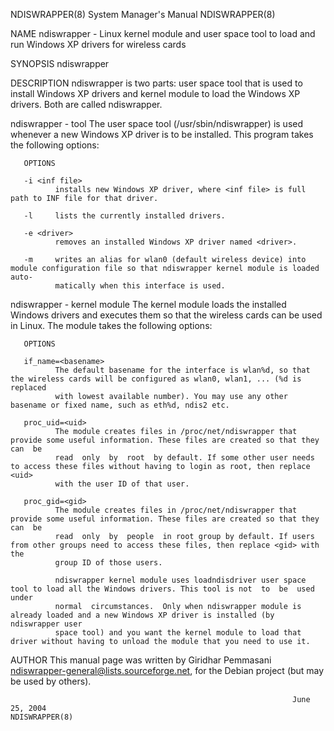 NDISWRAPPER(8)                                                System Manager's Manual                                               NDISWRAPPER(8)

NAME
       ndiswrapper - Linux kernel module and user space tool to load and run Windows XP drivers for wireless cards

SYNOPSIS
       ndiswrapper

DESCRIPTION
       ndiswrapper is two parts: user space tool that is used to install Windows XP drivers and kernel module to load the Windows XP drivers. Both
       are called ndiswrapper.

ndiswrapper - tool
       The user space tool (/usr/sbin/ndiswrapper) is used whenever a new Windows XP driver is to be installed. This program takes  the  following
       options:

       OPTIONS

       -i <inf file>
              installs new Windows XP driver, where <inf file> is full path to INF file for that driver.

       -l     lists the currently installed drivers.

       -e <driver>
              removes an installed Windows XP driver named <driver>.

       -m     writes an alias for wlan0 (default wireless device) into module configuration file so that ndiswrapper kernel module is loaded auto‐
              matically when this interface is used.

ndiswrapper - kernel module
       The kernel module loads the installed Windows drivers and executes them so that the wireless cards can be used in Linux. The  module  takes
       the following options:

       OPTIONS

       if_name=<basename>
              The default basename for the interface is wlan%d, so that the wireless cards will be configured as wlan0, wlan1, ... (%d is replaced
              with lowest available number). You may use any other basename or fixed name, such as eth%d, ndis2 etc.

       proc_uid=<uid>
              The module creates files in /proc/net/ndiswrapper that provide some useful information. These files are created so that they can  be
              read  only  by  root  by default. If some other user needs to access these files without having to login as root, then replace <uid>
              with the user ID of that user.

       proc_gid=<gid>
              The module creates files in /proc/net/ndiswrapper that provide some useful information. These files are created so that they can  be
              read  only  by  people  in root group by default. If users from other groups need to access these files, then replace <gid> with the
              group ID of those users.

              ndiswrapper kernel module uses loadndisdriver user space tool to load all the Windows drivers. This tool is not  to  be  used  under
              normal  circumstances.  Only when ndiswrapper module is already loaded and a new Windows XP driver is installed (by ndiswrapper user
              space tool) and you want the kernel module to load that driver without having to unload the module that you need to use it.

AUTHOR
       This manual page was written by Giridhar Pemmasani <ndiswrapper-general@lists.sourceforge.net>, for the Debian project (but may be used  by
       others).

                                                                   June 25, 2004                                                    NDISWRAPPER(8)
